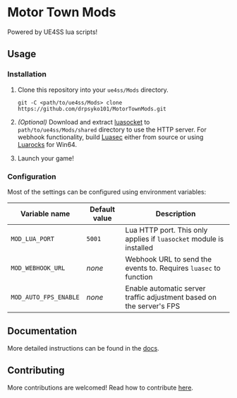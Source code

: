 # Motor Town Mods

Powered by UE4SS lua scripts!

## Usage

### Installation

1. Clone this repository into your `ue4ss/Mods` directory.

   ```shell
   git -C <path/to/ue4ss/Mods> clone https://github.com/drpsyko101/MotorTownMods.git
   ```

2. _(Optional)_ Download and extract [luasocket](https://github.com/alain-riedinger/luasocket/releases/tag/3.1-5.4.7) to `path/to/ue4ss/Mods/shared` directory to use the HTTP server. For webhook functionality, build [Luasec](https://github.com/lunarmodules/luasec) either from source or using [Luarocks](https://luarocks.org/) for Win64.
3. Launch your game!

### Configuration

Most of the settings can be configured using environment variables:

| Variable name          | Default value | Description                                                          |
| ---------------------- | ------------- | -------------------------------------------------------------------- |
| `MOD_LUA_PORT`         | `5001`        | Lua HTTP port. This only applies if `luasocket` module is installed  |
| `MOD_WEBHOOK_URL`      | _none_        | Webhook URL to send the events to. Requires `luasec` to function     |
| `MOD_AUTO_FPS_ENABLE`  | _none_        | Enable automatic server traffic adjustment based on the server's FPS |

## Documentation

More detailed instructions can be found in the [docs](./docs).

## Contributing

More contributions are welcomed! Read how to contribute [here](./docs/CONTRIBUTING.md).
